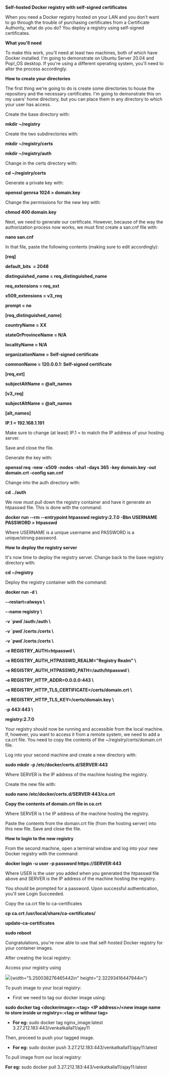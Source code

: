 **Self-hosted Docker registry with self-signed certificates**

When you need a Docker registry hosted on your LAN and you don't want to
go through the trouble of purchasing certificates from a Certificate
Authority, what do you do? You deploy a registry using self-signed
certificates.

**What you'll need**

To make this work, you'll need at least two machines, both of which have
Docker installed. I'm going to demonstrate on Ubuntu Server 20.04 and
Pop!\_OS desktop. If you're using a different operating system, you'll
need to alter the process accordingly.

**How to create your directories**

The first thing we're going to do is create some directories to house
the repository and the necessary certificates. I'm going to demonstrate
this on my users' home directory, but you can place them in any
directory to which your user has access.

Create the base directory with:

**mkdir \~/registry**

Create the two subdirectories with:

**mkdir \~/registry/certs**

**mkdir \~/registry/auth**

Change in the certs directory with:

**cd \~/registry/certs**

Generate a private key with:

**openssl genrsa 1024 \> domain.key**

Change the permissions for the new key with:

**chmod 400 domain.key**

Next, we need to generate our certificate. However, because of the way
the authorization process now works, we must first create a san.cnf file
with:

**nano san.cnf**

In that file, paste the following contents (making sure to edit
accordingly):

**\[req\]**

**default_bits  = 2048**

**distinguished_name = req_distinguished_name**

**req_extensions = req_ext**

**x509_extensions = v3_req**

**prompt = no**

**\[req_distinguished_name\]**

**countryName = XX**

**stateOrProvinceName = N/A**

**localityName = N/A**

**organizationName = Self-signed certificate**

**commonName = 120.0.0.1: Self-signed certificate**

**\[req_ext\]**

**subjectAltName = \@alt_names**

**\[v3_req\]**

**subjectAltName = \@alt_names**

**\[alt_names\]**

**IP.1 = 192.168.1.191**

Make sure to change (at least) IP.1 = to match the IP address of your
hosting server.

Save and close the file.

Generate the key with:

**openssl req -new -x509 -nodes -sha1 -days 365 -key domain.key -out
domain.crt -config san.cnf**

Change into the auth directory with:

**cd ../auth**

We now must pull down the registry container and have it generate an
htpasswd file. This is done with the command:

**docker run \--rm \--entrypoint htpasswd registry:2.7.0 -Bbn USERNAME
PASSWORD \> htpasswd**

Where USERNAME is a unique username and PASSWORD is a unique/strong
password.

**How to deploy the registry server**

It's now time to deploy the registry server. Change back to the base
registry directory with:

**cd \~/registry**

Deploy the registry container with the command:

**docker run -d \\**

**\--restart=always \\**

**\--name registry \\**

**-v \`pwd\`/auth:/auth \\**

**-v \`pwd\`/certs:/certs \\**

**-v \`pwd\`/certs:/certs \\**

**-e REGISTRY_AUTH=htpasswd \\**

**-e REGISTRY_AUTH_HTPASSWD_REALM=\"Registry Realm\" \\**

**-e REGISTRY_AUTH_HTPASSWD_PATH=/auth/htpasswd \\**

**-e REGISTRY_HTTP_ADDR=0.0.0.0:443 \\**

**-e REGISTRY_HTTP_TLS_CERTIFICATE=/certs/domain.crt \\**

**-e REGISTRY_HTTP_TLS_KEY=/certs/domain.key \\**

**-p 443:443 \\**

**registry:2.7.0**

Your registry should now be running and accessible from the local
machine. If, however, you want to access it from a remote system, we
need to add a ca.crt file. You need to copy the contents of the
\~/registry/certs/domain.crt file.

Log into your second machine and create a new directory with:

**sudo mkdir -p /etc/docker/certs.d/SERVER:443**

Where SERVER is the IP address of the machine hosting the registry.

Create the new file with:

**sudo nano /etc/docker/certs.d/SERVER:443/ca.crt**

**Copy the contents of domain.crt file in ca.crt**

Where SERVER is t he IP address of the machine hosting the registry.

Paste the contents from the domain.crt file (from the hosting server)
into this new file. Save and close the file.

**How to login to the new registry**

From the second machine, open a terminal window and log into your new
Docker registry with the command:

**docker login -u user -p password https://SERVER:443**

Where USER is the user you added when you generated the htpasswd file
above and SERVER is the IP address of the machine hosting the registry.

You should be prompted for a password. Upon successful authentication,
you'll see Login Succeeded.

Copy the ca.crt file to ca-certificates 

**cp ca.crt /usr/local/share/ca-certificates/**

**update-ca-certificates**

**sudo reboot**

Congratulations, you're now able to use that self-hosted Docker registry
for your container images.

After creating the local registry:

Access your registry using

![](./image1.png){width="5.250038276465442in"
height="2.32293416447944in"}

To push image to your local registry:

-   First we need to tag our docker image using:

**sudo docker tag \<dockerimage\>:\<tag\> \<IP address\>/\<new image
name to store inside ur registry\>:\<tag or withour tag\>**

-   **For eg:** sudo docker tag nginx_image:latest
    3.27.212.183:443/venkatkalla11/ajay11

Then, proceed to push your tagged image.

-   **For eg:** sudo docker push
    3.27.212.183:443/venkatkalla11/ajay11:latest

To pull image from our local registry:

**For eg:** sudo docker pull
3.27.212.183:443/venkatkalla11/ajay11:latest
